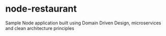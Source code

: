 # node-restaurant
Sample Node application built using Domain Driven Design, microservices and clean architecture principles
